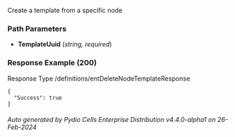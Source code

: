 






 
Create a template from a specific node  


### Path Parameters

 - **TemplateUuid** (_string, required_) 




### Response Example (200)
Response Type /definitions/entDeleteNodeTemplateResponse

```
{
  "Success": true
}
```




###### Auto generated by Pydio Cells Enterprise Distribution v4.4.0-alpha1 on 26-Feb-2024
